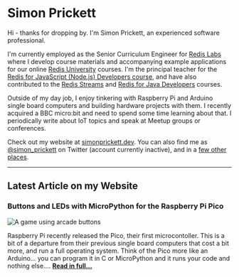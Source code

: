 # Simon Prickett

Hi - thanks for dropping by. I'm Simon Prickett, an experienced software professional.

I'm currently employed as the Senior Curriculum Engineer for [Redis Labs](https://redislabs.com) where I develop course materials and accompanying example applications for our online [Redis University](https://university.redislabs.com) courses. I'm the principal teacher for the [Redis for JavaScript (Node.js) Developers course](https://university.redislabs.com/courses/ru102js/), and have also contributed to the [Redis Streams](https://university.redislabs.com/courses/ru202/) and [Redis for Java Developers](https://university.redislabs.com/courses/ru102j/) courses.

Outside of my day job, I enjoy tinkering with Raspberry Pi and Arduino single board computers and building hardware projects with them. I recently acquired a BBC micro:bit and need to spend some time learning about that. I periodically write about IoT topics and speak at Meetup groups or conferences.

Check out my website at [simonprickett.dev](https://simonprickett.dev).  You can also find me as [@simon_prickett](https://twitter.com/simon_prickett) on Twitter (account currently inactive), and in a [few other places](https://simonprickett.dev/contact/).

---

## Latest Article on my Website

### Buttons and LEDs with MicroPython for the Raspberry Pi Pico

![A game using arcade buttons](https://simonprickett.dev/assets/images/pi_pico_main.jpg)

Raspberry Pi recently released the Pico, their first microcontoller. This is a bit of a departure from their previous single board computers that cost a bit more, and run a full operating system. Think of the Pico more like an Arduino… you can program it in C or MicroPython and it runs your code and nothing else.... **[Read in full...](https://simonprickett.dev/buttons-and-leds-with-micropython-for-pi-pico/)**
